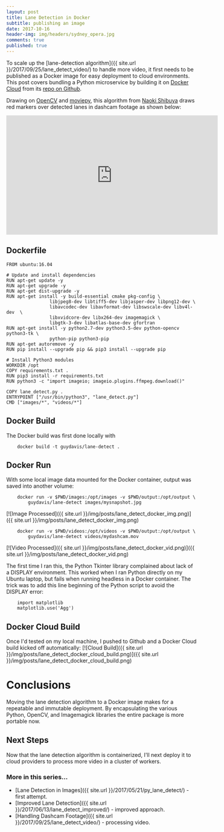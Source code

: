 ```yaml
---
layout: post
title: Lane Detection in Docker
subtitle: publishing an image
date: 2017-10-16
header-img: img/headers/sydney_opera.jpg
comments: true
published: true
---
```


To scale up the [lane-detection algorithm]({{ site.url }}/2017/09/25/lane_detect_video/) to handle more video, it first needs to be published as a Docker image for easy deployment to cloud environments.  This post covers bundling a Python microservice by building it on [Docker Cloud](https://cloud.docker.com/swarm/guydavis/) from its [repo on Github](https://github.com/guydavis/lane-detect).

Drawing on [OpenCV](http://opencv.org/) and [moviepy](https://zulko.github.io/moviepy/), this algorithm from [Naoki Shibuya](https://github.com/naokishibuya/car-finding-lane-lines) draws red markers over detected lanes in dashcam footage as shown below:

<iframe width="560" height="315" src="https://www.youtube.com/embed/M91KB01VBNs" frameborder="0" gesture="media" allowfullscreen></iframe>

## Dockerfile
```
FROM ubuntu:16.04

# Update and install dependencies
RUN apt-get update -y 
RUN apt-get upgrade -y
RUN apt-get dist-upgrade -y
RUN apt-get install -y build-essential cmake pkg-config \
                libjpeg8-dev libtiff5-dev libjasper-dev libpng12-dev \
                libavcodec-dev libavformat-dev libswscale-dev libv4l-dev  \
                libxvidcore-dev libx264-dev imagemagick \
                libgtk-3-dev libatlas-base-dev gfortran 
RUN apt-get install -y python2.7-dev python3.5-dev python-opencv python3-tk \
                python-pip python3-pip 
RUN apt-get autoremove -y
RUN pip install --upgrade pip && pip3 install --upgrade pip

# Install Python3 modules
WORKDIR /opt
COPY requirements.txt .
RUN pip3 install -r requirements.txt
RUN python3 -c "import imageio; imageio.plugins.ffmpeg.download()"

COPY lane_detect.py .
ENTRYPOINT ["/usr/bin/python3", "lane_detect.py"]
CMD ["images/*", "videos/*"]
```

## Docker Build
The Docker build was first done locally with 

```
    docker build -t guydavis/lane-detect .
```

## Docker Run
With some local image data mounted for the Docker container, output was saved into another volume:

```
    docker run -v $PWD/images:/opt/images -v $PWD/output:/opt/output \  
        guydavis/lane-detect images/mysnapshot.jpg
```

[![Image Processed]({{ site.url }}/img/posts/lane_detect_docker_img.png)]({{ site.url }}/img/posts/lane_detect_docker_img.png)

```
    docker run -v $PWD/videos:/opt/videos -v $PWD/output:/opt/output \
        guydavis/lane-detect videos/mydashcam.mov
```
[![Video Processed]({{ site.url }}/img/posts/lane_detect_docker_vid.png)]({{ site.url }}/img/posts/lane_detect_docker_vid.png)

The first time I ran this, the Python Tkinter library complained about lack of a DISPLAY environment.  This worked when I ran Python directly on my Ubuntu laptop, but fails when running headless in a Docker container.  The trick was to add this line beginning of the Python script to avoid the DISPLAY error:

```
    import matplotlib
    matplotlib.use('Agg')
```

## Docker Cloud Build
Once I'd tested on my local machine, I pushed to Github and a Docker Cloud build kicked off automatically:
[![Cloud Build]({{ site.url }}/img/posts/lane_detect_docker_cloud_build.png)]({{ site.url }}/img/posts/lane_detect_docker_cloud_build.png)

# Conclusions
Moving the lane detection algorithm to a Docker image makes for a repeatable and immutable deployment.  By encapsulating the various Python, OpenCV, and Imagemagick libraries the entire package is more portable now.
 
## Next Steps
Now that the lane detection algorithm is containerized, I'll next deploy it to cloud providers to process more video in a cluster of workers. 

### More in this series...
* [Lane Detection in Images]({{ site.url }}/2017/05/21/py_lane_detect/) - first attempt.
* [Improved Lane Detection]({{ site.url }}/2017/06/13/lane_detect_improved/) - improved approach.
* [Handling Dashcam Footage]({{ site.url }}/2017/09/25/lane_detect_video/) - processing video.
